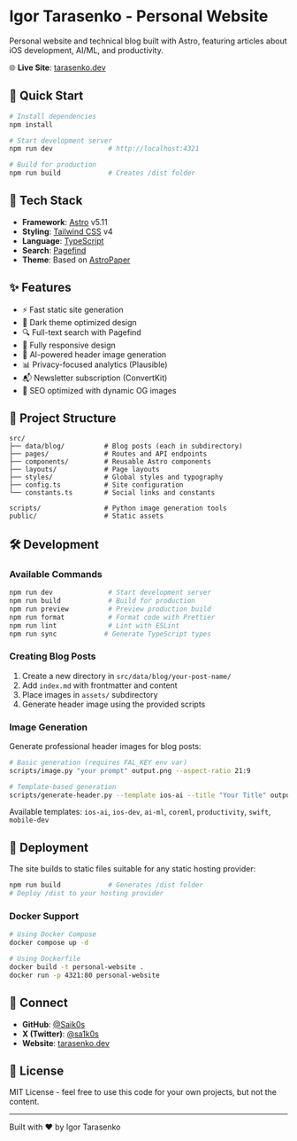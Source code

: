 # Igor Tarasenko - Personal Website

Personal website and technical blog built with Astro, featuring articles about iOS development, AI/ML, and productivity.

🌐 **Live Site**: [tarasenko.dev](https://www.tarasenko.dev)

## 🚀 Quick Start

```bash
# Install dependencies
npm install

# Start development server
npm run dev              # http://localhost:4321

# Build for production
npm run build            # Creates /dist folder
```

## 📝 Tech Stack

- **Framework**: [Astro](https://astro.build/) v5.11
- **Styling**: [Tailwind CSS](https://tailwindcss.com/) v4
- **Language**: [TypeScript](https://www.typescriptlang.org/)
- **Search**: [Pagefind](https://pagefind.app/)
- **Theme**: Based on [AstroPaper](https://github.com/satnaing/astro-paper)

## ✨ Features

- ⚡ Fast static site generation
- 🌙 Dark theme optimized design
- 🔍 Full-text search with Pagefind
- 📱 Fully responsive design
- 🎨 AI-powered header image generation
- 📊 Privacy-focused analytics (Plausible)
- 📬 Newsletter subscription (ConvertKit)
- 🤖 SEO optimized with dynamic OG images

## 📁 Project Structure

```
src/
├── data/blog/          # Blog posts (each in subdirectory)
├── pages/              # Routes and API endpoints
├── components/         # Reusable Astro components
├── layouts/            # Page layouts
├── styles/             # Global styles and typography
├── config.ts           # Site configuration
└── constants.ts        # Social links and constants

scripts/                # Python image generation tools
public/                 # Static assets
```

## 🛠️ Development

### Available Commands

```bash
npm run dev              # Start development server
npm run build            # Build for production
npm run preview          # Preview production build
npm run format           # Format code with Prettier
npm run lint             # Lint with ESLint
npm run sync            # Generate TypeScript types
```

### Creating Blog Posts

1. Create a new directory in `src/data/blog/your-post-name/`
2. Add `index.md` with frontmatter and content
3. Place images in `assets/` subdirectory
4. Generate header image using the provided scripts

### Image Generation

Generate professional header images for blog posts:

```bash
# Basic generation (requires FAL_KEY env var)
scripts/image.py "your prompt" output.png --aspect-ratio 21:9

# Template-based generation
scripts/generate-header.py --template ios-ai --title "Your Title" output.png
```

Available templates: `ios-ai`, `ios-dev`, `ai-ml`, `coreml`, `productivity`, `swift`, `mobile-dev`

## 🚀 Deployment

The site builds to static files suitable for any static hosting provider:

```bash
npm run build            # Generates /dist folder
# Deploy /dist to your hosting provider
```

### Docker Support

```bash
# Using Docker Compose
docker compose up -d

# Using Dockerfile
docker build -t personal-website .
docker run -p 4321:80 personal-website
```

## 🔗 Connect

- **GitHub**: [@Saik0s](https://github.com/Saik0s)
- **X (Twitter)**: [@sa1k0s](https://x.com/sa1k0s)
- **Website**: [tarasenko.dev](https://www.tarasenko.dev)

## 📄 License

MIT License - feel free to use this code for your own projects, but not the content.

---

Built with ❤️ by Igor Tarasenko
